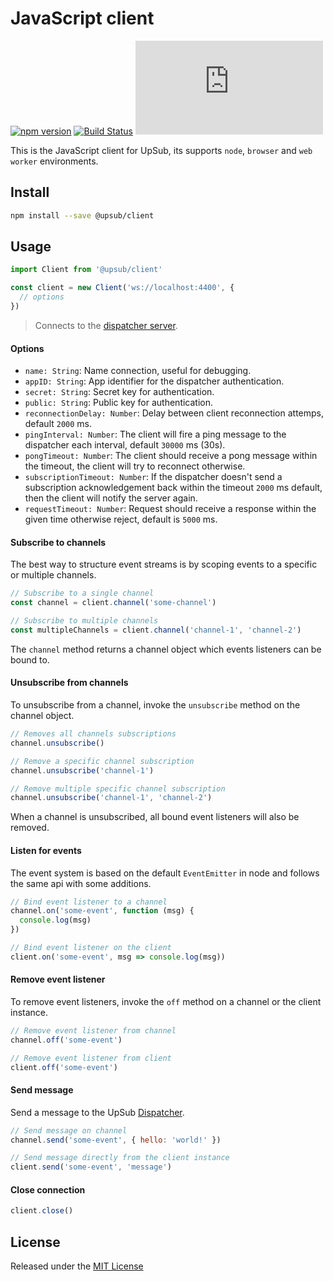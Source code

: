 # JavaScript client

[![npm version](https://img.shields.io/npm/v/@upsub/client.svg)](https://www.npmjs.com/package/@upsub/client)
[![Build Status](https://travis-ci.org/upsub/client-js.svg?branch=master)](https://travis-ci.org/upsub/client-js)
[![gzip size](http://img.badgesize.io/https://unpkg.com/@upsub/client/dist/client.min.js?compression=gzip)](https://unpkg.com/@upsub/client/dist/client.min.js)

This is the JavaScript client for UpSub, its supports `node`, `browser` and `web worker` environments.

## Install
```sh
npm install --save @upsub/client
```

## Usage
```js
import Client from '@upsub/client'

const client = new Client('ws://localhost:4400', {
  // options
})
```
> Connects to the [dispatcher server](https://github.com/upsub/dispatcher).

#### Options
- `name: String`: Name connection, useful for debugging.
- `appID: String`: App identifier for the dispatcher authentication.
- `secret: String`: Secret key for authentication.
- `public: String`: Public key for authentication.
- `reconnectionDelay: Number`: Delay between client reconnection attemps, default `2000` ms.  
- `pingInterval: Number`: The client will fire a ping message to the dispatcher each interval, default `30000` ms (30s).
- `pongTimeout: Number`: The client should receive a pong message within the timeout, the client will try to reconnect otherwise.
- `subscriptionTimeout: Number`: If the dispatcher doesn't send a subscription acknowledgement back within the timeout `2000` ms default, then the client will notify the server again.
- `requestTimeout: Number`: Request should receive a response within the given time otherwise reject, default is `5000` ms.

#### Subscribe to channels
The best way to structure event streams is by scoping events to a specific or multiple channels.
```js
// Subscribe to a single channel
const channel = client.channel('some-channel')

// Subscribe to multiple channels
const multipleChannels = client.channel('channel-1', 'channel-2')
```
The `channel` method returns a channel object which events listeners can be
bound to.

#### Unsubscribe from channels
To unsubscribe from a channel, invoke the `unsubscribe` method on the channel object.
```js
// Removes all channels subscriptions
channel.unsubscribe()

// Remove a specific channel subscription
channel.unsubscribe('channel-1')

// Remove multiple specific channel subscription
channel.unsubscribe('channel-1', 'channel-2')
```
When a channel is unsubscribed, all bound event listeners will also be removed.

#### Listen for events
The event system is based on the default `EventEmitter` in node and follows
the same api with some additions.
```js
// Bind event listener to a channel
channel.on('some-event', function (msg) {
  console.log(msg)
})

// Bind event listener on the client
client.on('some-event', msg => console.log(msg))
```

#### Remove event listener
To remove event listeners, invoke the `off` method on a channel or the client instance.
```js
// Remove event listener from channel
channel.off('some-event')

// Remove event listener from client
client.off('some-event')
```

#### Send message
Send a message to the UpSub [Dispatcher](https://github.com/upsub/dispatcher).
```js
// Send message on channel
channel.send('some-event', { hello: 'world!' })

// Send message directly from the client instance
client.send('some-event', 'message')
```

#### Close connection
```js
client.close()
```

## License
Released under the [MIT License](https://github.com/upsub/client-js/blob/master/LICENSE)
